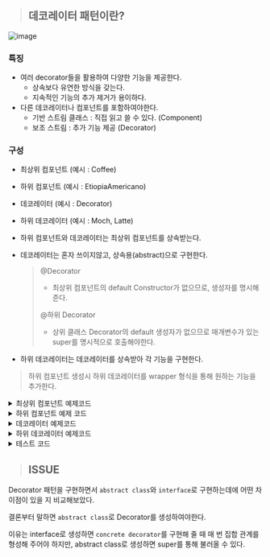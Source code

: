 > ## 데코레이터 패턴이란?

![image](https://img1.daumcdn.net/thumb/R1280x0/?scode=mtistory2&fname=https%3A%2F%2Fblog.kakaocdn.net%2Fdn%2Fp9EO8%2FbtqCcVHXQ8F%2Fxjbvd3dhLc6RN9ONulsjm1%2Fimg.png)

### 특징
- 여러 decorator들을 활용하여 다양한 기능을 제공한다.
    - 상속보다 유연한 방식을 갖는다.
    - 지속적인 기능의 추가 제거가 용이하다.
- 다른 데코레이터나 컴포넌트를 포함하여야한다.    
    - 기반 스트림 클래스 : 직접 읽고 쓸 수 있다. (Component)
    - 보조 스트림 : 추가 기능 제공 (Decorator)
    
### 구성
- 최상위 컴포넌트 (예시 : Coffee)
- 하위 컴포넌트 (예시 : EtiopiaAmericano)
- 데코레이터 (예시 : Decorator)
- 하위 데코레이터 (예시 : Moch, Latte)

- 하위 컴포넌트와 데코레이터는 최상위 컴포넌트를 상속받는다.
- 데코레이터는 혼자 쓰이지않고, 상속용(abstract)으로 구현한다.
  > @Decorator
  > - 최상위 컴포넌트의 default Constructor가 없으므로, 생성자를 명시해준다.
  > 
  > @하위 Decorator
  > - 상위 클래스 Decorator의 default 생성자가 없으므로 매개변수가 있는 super를 명시적으로 호출해야한다.
- 하위 데코레이터는 데코레이터를 상속받아 각 기능을 구현한다.
> 하위 컴포넌트 생성시 하위 데코레이터를 wrapper 형식을 통해 원하는 기능을 추가한다.


<details>
<summary>최상위 컴포넌트 예제코드</summary>

```markdown
public abstract class Coffee {

    public abstract void brewing();
}
```
</details>

<details>
<summary>하위 컴포넌트 예제 코드</summary>

```java
public class EtiopiaAmericano extends Coffee{
    @Override
    public void brewing() {
        System.out.println("Etiopia Americano");
    }
}
```
</details>

<details>
<summary>데코레이터 예제코드</summary>

```java
// 데코레이터는 혼자 쓰이지 않는다. (상속용으로 쓰인다.)
public abstract class Decorator extends Coffee{

    // component를 멤버 변수, 생성자 parameter로 갖는다.
    Coffee coffee;
    public Decorator(Coffee coffee){
        this.coffee = coffee;
    }

    @Override
    public void brewing() {
        coffee.brewing();
    }
}
```
</details>

<details>
<summary>하위 데코레이터 예제코드</summary>

```java
public class Moch extends Decorator{
    public Moch(Coffee coffee) {
        super(coffee);
    }

    @Override
    public void brewing() {
        super.brewing();
        System.out.println("Adding Moch syrup");
    }
}
```

```java
public class Latte extends Decorator{
    // 상위 클래스 Decorator의 default 생성자가 없으므로 매개변수가 있는 super를 명시적으로 호출해야한다.
    public Latte(Coffee coffee) {
        super(coffee);
    }

    @Override
    public void brewing() {
        super.brewing();
        System.out.print("Adding Milk");
    }
}
```
</details>

<details>
<summary>테스트 코드</summary>

```java
public class CoffeeTest {
    public static void main(String[] args) {
        // 하위(상세) 컴포넌트 생성
        Coffee etio = new EtiopiaAmericano();
        etio.brewing();

        // 하위(상세) Decorator로 기능을 추가한 컴포넌트
        Coffee mochEtio = new Moch(new EtiopiaAmericano());
        mochEtio.brewing();
    }
}
```
</details>

> ## ISSUE

Decorator 패턴을 구현하면서 `abstract class`와 `interface`로 구현하는데에 어떤 차이점이 있을 지 비교해보았다.

결론부터 말하면 `abstract class`로 Decorator를 생성하여야한다.

이유는 interface로 생성하면 `concrete decorator`를 구현해 줄 때 매 번 집합 관계를 형성해 주어야 하지만, abstract class로 생성하면 super를 통해 불러올 수 있다. 
